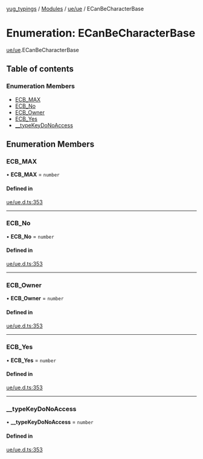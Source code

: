 [yug_typings](../README.md) / [Modules](../modules.md) / [ue/ue](../modules/ue_ue.md) / ECanBeCharacterBase

# Enumeration: ECanBeCharacterBase

[ue/ue](../modules/ue_ue.md).ECanBeCharacterBase

## Table of contents

### Enumeration Members

- [ECB\_MAX](ue_ue.ECanBeCharacterBase.md#ecb_max)
- [ECB\_No](ue_ue.ECanBeCharacterBase.md#ecb_no)
- [ECB\_Owner](ue_ue.ECanBeCharacterBase.md#ecb_owner)
- [ECB\_Yes](ue_ue.ECanBeCharacterBase.md#ecb_yes)
- [\_\_typeKeyDoNoAccess](ue_ue.ECanBeCharacterBase.md#__typekeydonoaccess)

## Enumeration Members

### ECB\_MAX

• **ECB\_MAX** = `number`

#### Defined in

[ue/ue.d.ts:353](https://github.com/YugMetaverse/yug_typings/blob/b7d9b19/ue/ue.d.ts#L353)

___

### ECB\_No

• **ECB\_No** = `number`

#### Defined in

[ue/ue.d.ts:353](https://github.com/YugMetaverse/yug_typings/blob/b7d9b19/ue/ue.d.ts#L353)

___

### ECB\_Owner

• **ECB\_Owner** = `number`

#### Defined in

[ue/ue.d.ts:353](https://github.com/YugMetaverse/yug_typings/blob/b7d9b19/ue/ue.d.ts#L353)

___

### ECB\_Yes

• **ECB\_Yes** = `number`

#### Defined in

[ue/ue.d.ts:353](https://github.com/YugMetaverse/yug_typings/blob/b7d9b19/ue/ue.d.ts#L353)

___

### \_\_typeKeyDoNoAccess

• **\_\_typeKeyDoNoAccess** = `number`

#### Defined in

[ue/ue.d.ts:353](https://github.com/YugMetaverse/yug_typings/blob/b7d9b19/ue/ue.d.ts#L353)
